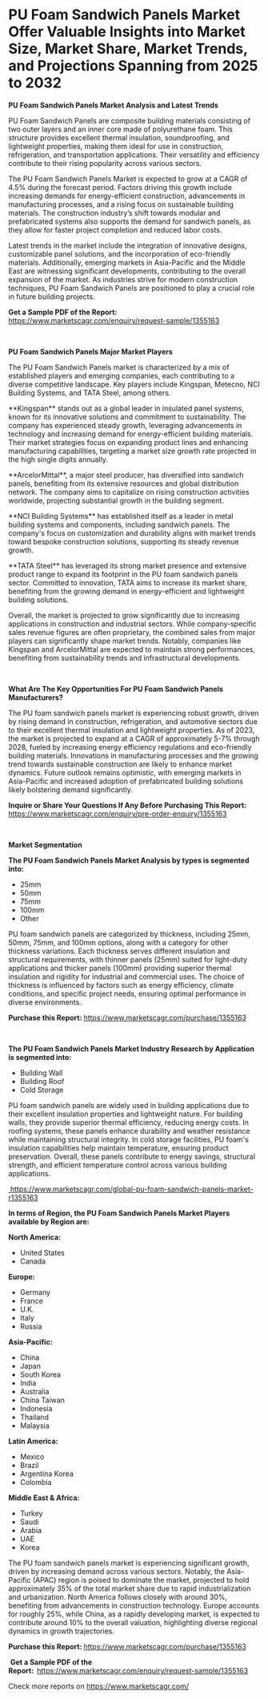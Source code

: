 <p><h1>PU Foam Sandwich Panels Market Offer Valuable Insights into Market Size, Market Share, Market Trends, and Projections Spanning from 2025 to 2032</h1></p><p><strong>PU Foam Sandwich Panels Market Analysis and Latest Trends</strong></p>
<p><p>PU Foam Sandwich Panels are composite building materials consisting of two outer layers and an inner core made of polyurethane foam. This structure provides excellent thermal insulation, soundproofing, and lightweight properties, making them ideal for use in construction, refrigeration, and transportation applications. Their versatility and efficiency contribute to their rising popularity across various sectors.</p><p>The PU Foam Sandwich Panels Market is expected to grow at a CAGR of 4.5% during the forecast period. Factors driving this growth include increasing demands for energy-efficient construction, advancements in manufacturing processes, and a rising focus on sustainable building materials. The construction industry’s shift towards modular and prefabricated systems also supports the demand for sandwich panels, as they allow for faster project completion and reduced labor costs.</p><p>Latest trends in the market include the integration of innovative designs, customizable panel solutions, and the incorporation of eco-friendly materials. Additionally, emerging markets in Asia-Pacific and the Middle East are witnessing significant developments, contributing to the overall expansion of the market. As industries strive for modern construction techniques, PU Foam Sandwich Panels are positioned to play a crucial role in future building projects.</p></p>
<p><strong>Get a Sample PDF of the Report:&nbsp;</strong> <a href="https://www.marketscagr.com/enquiry/request-sample/1355163?utm_campaign=3168&utm_medium=2&utm_source=Github&utm_content=ia&utm_term=03042025&utm_id=pu-foam-sandwich-panels">https://www.marketscagr.com/enquiry/request-sample/1355163</a></p>
<p>&nbsp;</p>
<p><strong>PU Foam Sandwich Panels Major Market Players</strong></p>
<p><p>The PU Foam Sandwich Panels market is characterized by a mix of established players and emerging companies, each contributing to a diverse competitive landscape. Key players include Kingspan, Metecno, NCI Building Systems, and TATA Steel, among others.</p><p>**Kingspan** stands out as a global leader in insulated panel systems, known for its innovative solutions and commitment to sustainability. The company has experienced steady growth, leveraging advancements in technology and increasing demand for energy-efficient building materials. Their market strategies focus on expanding product lines and enhancing manufacturing capabilities, targeting a market size growth rate projected in the high single digits annually.</p><p>**ArcelorMittal**, a major steel producer, has diversified into sandwich panels, benefiting from its extensive resources and global distribution network. The company aims to capitalize on rising construction activities worldwide, projecting substantial growth in the building segment.</p><p>**NCI Building Systems** has established itself as a leader in metal building systems and components, including sandwich panels. The company's focus on customization and durability aligns with market trends toward bespoke construction solutions, supporting its steady revenue growth.</p><p>**TATA Steel** has leveraged its strong market presence and extensive product range to expand its footprint in the PU foam sandwich panels sector. Committed to innovation, TATA aims to increase its market share, benefiting from the growing demand in energy-efficient and lightweight building solutions.</p><p>Overall, the market is projected to grow significantly due to increasing applications in construction and industrial sectors. While company-specific sales revenue figures are often proprietary, the combined sales from major players can significantly shape market trends. Notably, companies like Kingspan and ArcelorMittal are expected to maintain strong performances, benefiting from sustainability trends and infrastructural developments.</p></p>
<p>&nbsp;</p>
<p><strong>What Are The Key Opportunities For PU Foam Sandwich Panels Manufacturers?</strong></p>
<p><p>The PU foam sandwich panels market is experiencing robust growth, driven by rising demand in construction, refrigeration, and automotive sectors due to their excellent thermal insulation and lightweight properties. As of 2023, the market is projected to expand at a CAGR of approximately 5-7% through 2028, fueled by increasing energy efficiency regulations and eco-friendly building materials. Innovations in manufacturing processes and the growing trend towards sustainable construction are likely to enhance market dynamics. Future outlook remains optimistic, with emerging markets in Asia-Pacific and increased adoption of prefabricated building solutions likely bolstering demand significantly.</p></p>
<p><strong>Inquire or Share Your Questions If Any Before Purchasing This Report:</strong> <a href="https://www.marketscagr.com/enquiry/pre-order-enquiry/1355163?utm_campaign=3168&utm_medium=2&utm_source=Github&utm_content=ia&utm_term=03042025&utm_id=pu-foam-sandwich-panels">https://www.marketscagr.com/enquiry/pre-order-enquiry/1355163</a></p>
<p>&nbsp;</p>
<p><strong>Market Segmentation</strong></p>
<p><strong>The PU Foam Sandwich Panels Market Analysis by types is segmented into:</strong></p>
<p><ul><li>25mm</li><li>50mm</li><li>75mm</li><li>100mm</li><li>Other</li></ul></p>
<p><p>PU foam sandwich panels are categorized by thickness, including 25mm, 50mm, 75mm, and 100mm options, along with a category for other thickness variations. Each thickness serves different insulation and structural requirements, with thinner panels (25mm) suited for light-duty applications and thicker panels (100mm) providing superior thermal insulation and rigidity for industrial and commercial uses. The choice of thickness is influenced by factors such as energy efficiency, climate conditions, and specific project needs, ensuring optimal performance in diverse environments.</p></p>
<p><strong>Purchase this Report:&nbsp;</strong><a href="https://www.marketscagr.com/purchase/1355163?utm_campaign=3168&utm_medium=2&utm_source=Github&utm_content=ia&utm_term=03042025&utm_id=pu-foam-sandwich-panels">https://www.marketscagr.com/purchase/1355163</a></p>
<p>&nbsp;</p>
<p><strong>The PU Foam Sandwich Panels Market Industry Research by Application is segmented into:</strong></p>
<p><ul><li>Building Wall</li><li>Building Roof</li><li>Cold Storage</li></ul></p>
<p><p>PU foam sandwich panels are widely used in building applications due to their excellent insulation properties and lightweight nature. For building walls, they provide superior thermal efficiency, reducing energy costs. In roofing systems, these panels enhance durability and weather resistance while maintaining structural integrity. In cold storage facilities, PU foam's insulation capabilities help maintain temperature, ensuring product preservation. Overall, these panels contribute to energy savings, structural strength, and efficient temperature control across various building applications.</p></p>
<p><a href="https://www.marketscagr.com/global-pu-foam-sandwich-panels-market-r1355163?utm_campaign=3168&utm_medium=2&utm_source=Github&utm_content=ia&utm_term=03042025&utm_id=pu-foam-sandwich-panels">&nbsp;https://www.marketscagr.com/global-pu-foam-sandwich-panels-market-r1355163</a></p>
<p><strong>In terms of Region, the PU Foam Sandwich Panels Market Players available by Region are:</strong></p>
<p>
    <p> <strong> North America: </strong>
        <ul>
            <li>United States</li>
            <li>Canada</li>
        </ul>
        </p> 
    <p> <strong> Europe: </strong>
        <ul>
            <li>Germany</li>
            <li>France</li>
            <li>U.K.</li>
            <li>Italy</li>
            <li>Russia</li>
        </ul>
        </p> 
    <p> <strong> Asia-Pacific: </strong>
        <ul>
            <li>China</li>
            <li>Japan</li>
            <li>South Korea</li>
            <li>India</li>
            <li>Australia</li>
            <li>China Taiwan</li>
            <li>Indonesia</li>
            <li>Thailand</li>
            <li>Malaysia</li>
        </ul>
        </p> 
    <p> <strong> Latin America: </strong>
        <ul>
            <li>Mexico</li>
            <li>Brazil</li>
            <li>Argentina Korea</li>
            <li>Colombia</li>
        </ul>
        </p> 
    <p> <strong> Middle East & Africa: </strong>
        <ul>
            <li>Turkey</li>
            <li>Saudi</li>
            <li>Arabia</li>
            <li>UAE</li>
            <li>Korea</li>
        </ul>
    </p>
    </p>
<p><p>The PU foam sandwich panels market is experiencing significant growth, driven by increasing demand across various sectors. Notably, the Asia-Pacific (APAC) region is poised to dominate the market, projected to hold approximately 35% of the total market share due to rapid industrialization and urbanization. North America follows closely with around 30%, benefiting from advancements in construction technology. Europe accounts for roughly 25%, while China, as a rapidly developing market, is expected to contribute around 10% to the overall valuation, highlighting diverse regional dynamics in growth trajectories.</p></p>
<p><strong>Purchase this Report: </strong><a href="https://www.marketscagr.com/purchase/1355163?utm_campaign=3168&utm_medium=2&utm_source=Github&utm_content=ia&utm_term=03042025&utm_id=pu-foam-sandwich-panels">https://www.marketscagr.com/purchase/1355163</a></p>
<p>&nbsp;<strong>Get a Sample PDF of the Report:&nbsp;&nbsp;</strong><a href="https://www.marketscagr.com/enquiry/request-sample/1355163?utm_campaign=3168&utm_medium=2&utm_source=Github&utm_content=ia&utm_term=03042025&utm_id=pu-foam-sandwich-panels">https://www.marketscagr.com/enquiry/request-sample/1355163</a></p>
<p><strong></strong></p>
<p>Check more reports on <a href="https://www.marketscagr.com/?utm_campaign=3168&utm_medium=2&utm_source=Github&utm_content=ia&utm_term=03042025&utm_id=pu-foam-sandwich-panels">https://www.marketscagr.com/</a></p>